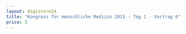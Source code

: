 ```yaml
---
layout: digistore24
title: "Kongress für menschliche Medizin 2015 - Tag 1 - Vortrag 6"
price: 5
---
```

